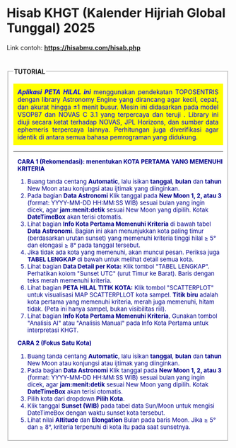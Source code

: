 # Hisab KHGT (Kalender Hijriah Global Tunggal) 2025

Link contoh: <strong><a href="https://hisabmu.com/hisab.php" target="_blank">https://hisabmu.com/hisab.php</a></strong>
<br/><br/>
<fieldset id="cara" style="background-color: #ffffff; margin-top: 20px;" class="content-section">
        <legend><b>TUTORIAL</b></legend>
             <p style="padding: 10px; background-color:yellow; text-align: justify; color: blue;"><strong><em>Aplikasi PETA HILAL ini </strong></em> menggunakan pendekatan TOPOSENTRIS dengan library Astronomy Engine yang dirancang agar kecil, cepat, dan akurat hingga ±1 menit busur. Mesin ini didasarkan pada model VSOP87 dan NOVAS C 3.1 yang terpercaya dan teruji . Library ini diuji secara ketat terhadap NOVAS, JPL Horizons, dan sumber data ephemeris terpercaya lainnya. Perhitungan juga diverifikasi agar identik di antara semua bahasa pemrograman yang didukung. </p>
             <hr/>            
            <div style="font-size: 0.95em; margin-left: 10px; color: darkblue;">
                 <p><b>CARA 1 (Rekomendasi): menentukan KOTA PERTAMA YANG MEMENUHI KRITERIA</b></p>
                 <ol>
                    <li>Buang tanda centang <b>Automatic</b>, lalu isikan <b>tanggal</b>, <b>bulan</b> dan <b>tahun</b> New Moon atau konjungsi atau ijtimak yang diinginkan.</li>
                     <li>Pada bagian <b>Data Astronomi</b> Klik tanggal pada <b>New Moon 1, 2, atau 3</b> (format: YYYY-MM-DD HH:MM:SS WIB) sesuai bulan yang ingin dicek, agar <b>jam:menit:detik</b> sesuai New Moon yang dipilih. Kotak <b>DateTimeBox</b> akan terisi otomatis.</li> 
                     <li>Lihat bagian <b>Info Kota Pertama Memenuhi Kriteria</b> di bawah tabel <b>Data Astronomi</b>. Bagian ini akan menunjukkan kota paling timur (berdasarkan urutan sunset) yang memenuhi kriteria tinggi hilal ≥ 5° dan elongasi ≥ 8° pada tanggal tersebut.</li>
                     <li>Jika tidak ada kota yang memenuhi, akan muncul pesan. Periksa juga <b>TABEL LENGKAP</b> di bawah untuk melihat detail semua kota.</li>
                     <li>Lihat bagian <b>Data Detail per Kota:</b> Klik tombol "TABEL LENGKAP". Perhatikan kolom "Sunset UTC" (urut Timur ke Barat). Baris dengan teks merah memenuhi kriteria.</li>
                     <li>Lihat bagian <b>PETA HILAL TITIK KOTA:</b> Klik tombol "SCATTERPLOT" untuk visualisasi MAP SCATTERPLLOT kota sampel. <b>Titik biru</b> adalah kota pertama yang memenuhi kriteria, merah juga memenuhi, hitam tidak. (Peta ini hanya sampel, bukan visibilitas riil).</li>
                     <li>Lihat bagian <b>Info Kota Pertama Memenuhi Kriteria</b>, Gunakan tombol "Analisis AI" atau "Analisis Manual" pada Info Kota Pertama untuk interpretasi KHGT.</li>
                 </ol>
                  <p><b>CARA 2 (Fokus Satu Kota)</b></p>
                  <ol>
                     <li>Buang tanda centang <b>Automatic</b>, lalu isikan <b>tanggal</b>, <b>bulan</b> dan <b>tahun</b> New Moon atau konjungsi atau ijtimak yang diinginkan.</li>
                     <li>Pada bagian <b>Data Astronomi</b> Klik tanggal pada <b>New Moon 1, 2, atau 3</b> (format: YYYY-MM-DD HH:MM:SS WIB) sesuai bulan yang ingin dicek, agar <b>jam:menit:detik</b> sesuai New Moon yang dipilih. Kotak <b>DateTimeBox</b> akan terisi otomatis.</li> 
                      <li>Pilih kota dari dropdown <b>Pilih Kota</b>.</li>
                      <li>Klik tanggal <b>Sunset (WIB)</b> pada tabel data Sun/Moon untuk mengisi DateTimeBox dengan waktu sunset kota tersebut.</li>
                      <li>Lihat nilai <b>Altitude</b> dan <b>Elongation</b> Bulan pada baris Moon. Jika ≥ 5° dan ≥ 8°, kriteria terpenuhi di kota itu pada saat sunsetnya.</li>
                  </ol>   
                </div>
</fieldset>

